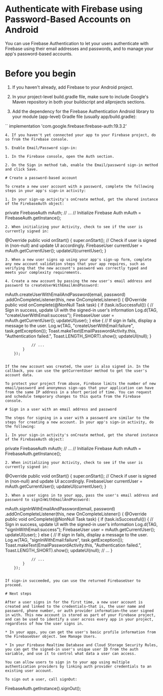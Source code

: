 # Authenticate with Firebase using Password-Based Accounts on Android

You can use Firebase Authentication to let your users authenticate with Firebase using their email addresses and passwords, and to manage your app's password-based accounts.

# Before you begin

1. If you haven't already, add Firebase to your Android project.

2. In your project-level build.gradle file, make sure to include Google's Maven repository in both your buildscript and allprojects sections.

3. Add the dependency for the Firebase Authentication Android library to your module (app-level) Gradle file (usually app/build.gradle):

``
implementation 'com.google.firebase:firebase-auth:19.3.2'

```
4. If you haven't yet connected your app to your Firebase project, do so from the Firebase console.

5. Enable Email/Password sign-in:

1. In the Firebase console, open the Auth section.

2. On the Sign in method tab, enable the Email/password sign-in method and click Save.

# Create a password-based account

To create a new user account with a password, complete the following steps in your app's sign-in activity:

1. In your sign-up activity's onCreate method, get the shared instance of the FirebaseAuth object:

```
private FirebaseAuth mAuth;
// ...
// Initialize Firebase Auth
mAuth = FirebaseAuth.getInstance();

```
2. When initializing your Activity, check to see if the user is currently signed in:

```
@Override
public void onStart() {
    super.onStart();
    // Check if user is signed in (non-null) and update UI accordingly.
    FirebaseUser currentUser = mAuth.getCurrentUser();
    updateUI(currentUser);
}

```
3. When a new user signs up using your app's sign-up form, complete any new account validation steps that your app requires, such as verifying that the new account's password was correctly typed and meets your complexity requirements.

4. Create a new account by passing the new user's email address and password to createUserWithEmailAndPassword:

```
mAuth.createUserWithEmailAndPassword(email, password)
        .addOnCompleteListener(this, new OnCompleteListener<AuthResult>() {
            @Override
            public void onComplete(@NonNull Task<AuthResult> task) {
                if (task.isSuccessful()) {
                    // Sign in success, update UI with the signed-in user's information
                    Log.d(TAG, "createUserWithEmail:success");
                    FirebaseUser user = mAuth.getCurrentUser();
                    updateUI(user);
                } else {
                    // If sign in fails, display a message to the user.
                    Log.w(TAG, "createUserWithEmail:failure", task.getException());
                    Toast.makeText(EmailPasswordActivity.this, "Authentication failed.",
                            Toast.LENGTH_SHORT).show();
                    updateUI(null);
                }

                // ...
            }
        });

```

If the new account was created, the user is also signed in. In the callback, you can use the getCurrentUser method to get the user's account data.

To protect your project from abuse, Firebase limits the number of new email/password and anonymous sign-ups that your application can have from the same IP address in a short period of time. You can request and schedule temporary changes to this quota from the Firebase console.

# Sign in a user with an email address and password

The steps for signing in a user with a password are similar to the steps for creating a new account. In your app's sign-in activity, do the following:

1. In your sign-in activity's onCreate method, get the shared instance of the FirebaseAuth object:

```
private FirebaseAuth mAuth;
// ...
// Initialize Firebase Auth
mAuth = FirebaseAuth.getInstance();

```
2. When initializing your Activity, check to see if the user is currently signed in:

```
@Override
public void onStart() {
    super.onStart();
    // Check if user is signed in (non-null) and update UI accordingly.
    FirebaseUser currentUser = mAuth.getCurrentUser();
    updateUI(currentUser);
}

```
3. When a user signs in to your app, pass the user's email address and password to signInWithEmailAndPassword:

```
mAuth.signInWithEmailAndPassword(email, password)
        .addOnCompleteListener(this, new OnCompleteListener<AuthResult>() {
            @Override
            public void onComplete(@NonNull Task<AuthResult> task) {
                if (task.isSuccessful()) {
                    // Sign in success, update UI with the signed-in user's information
                    Log.d(TAG, "signInWithEmail:success");
                    FirebaseUser user = mAuth.getCurrentUser();
                    updateUI(user);
                } else {
                    // If sign in fails, display a message to the user.
                    Log.w(TAG, "signInWithEmail:failure", task.getException());
                    Toast.makeText(EmailPasswordActivity.this, "Authentication failed.",
                            Toast.LENGTH_SHORT).show();
                    updateUI(null);
                    // ...
                }

                // ...
            }
        });

```

If sign-in succeeded, you can use the returned FirebaseUser to proceed.

# Next steps

After a user signs in for the first time, a new user account is created and linked to the credentials—that is, the user name and password, phone number, or auth provider information—the user signed in with. This new account is stored as part of your Firebase project, and can be used to identify a user across every app in your project, regardless of how the user signs in.

* In your apps, you can get the user's basic profile information from the FirebaseUser object. See Manage Users.

* In your Firebase Realtime Database and Cloud Storage Security Rules, you can get the signed-in user's unique user ID from the auth variable, and use it to control what data a user can access.

You can allow users to sign in to your app using multiple authentication providers by linking auth provider credentials to an existing user account.

To sign out a user, call signOut:

```
FirebaseAuth.getInstance().signOut();

```









